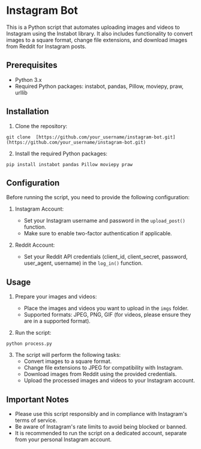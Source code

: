 # Instagram Bot

This is a Python script that automates uploading images and videos to Instagram using the Instabot library. It also includes functionality to convert images to a square format, change file extensions, and download images from Reddit for Instagram posts.

## Prerequisites

- Python 3.x
- Required Python packages: instabot, pandas, Pillow, moviepy, praw, urllib

## Installation

1. Clone the repository:


```
git clone  [https://github.com/your_username/instagram-bot.git](https://github.com/your_username/instagram-bot.git)
```

2. Install the required Python packages:


```
pip install instabot pandas Pillow moviepy praw
```

## Configuration

Before running the script, you need to provide the following configuration:

1. Instagram Account:
   - Set your Instagram username and password in the `upload_post()` function.
   - Make sure to enable two-factor authentication if applicable.

2. Reddit Account:
   - Set your Reddit API credentials (client_id, client_secret, password, user_agent, username) in the `log_in()` function.

## Usage

1. Prepare your images and videos:
   - Place the images and videos you want to upload in the `imgs` folder.
   - Supported formats: JPEG, PNG, GIF (for videos, please ensure they are in a supported format).

2. Run the script:


```
python process.py
```

3. The script will perform the following tasks:
   - Convert images to a square format.
   - Change file extensions to JPEG for compatibility with Instagram.
   - Download images from Reddit using the provided credentials.
   - Upload the processed images and videos to your Instagram account.

## Important Notes

- Please use this script responsibly and in compliance with Instagram's terms of service.
- Be aware of Instagram's rate limits to avoid being blocked or banned.
- It is recommended to run the script on a dedicated account, separate from your personal Instagram account.

